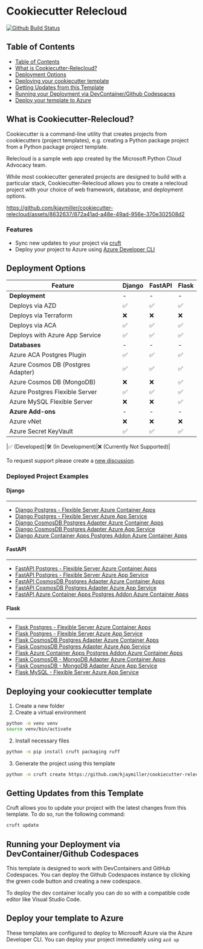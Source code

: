 # Cookiecutter Relecloud

[![Github Build Status](https://img.shields.io/endpoint.svg?url=https%3A%2F%2Factions-badge.atrox.dev%2Fkjaymiller%2Fcookiecutter-relecloud%2Fbadge%3Fref%3Dmain&style=flat-square)](https://actions-badge.atrox.dev/kjaymiller/cookiecutter-relecloud/goto?ref=main)

## Table of Contents
- [Table of Contents](#table-of-contents)
- [What is Cookiecutter-Relecloud?](#what-is-cookiecutter-relecloud)
- [Deployment Options](#deployment-options)
- [Deploying your cookiecutter template](#deploying-your-cookiecutter-template)
- [Getting Updates from this Template](#getting-updates-from-this-template)
- [Running your Deployment via DevContainer/Github Codespaces](#running-your-deployment-via-devcontainergithub-codespaces)
- [Deploy your template to Azure](#deploy-your-template-to-azure)

## What is Cookiecutter-Relecloud?

Cookiecutter is a command-line utility that creates projects from cookiecutters (project templates), e.g. creating a Python package project from a Python package project template.

Relecloud is a sample web app created by the Microsoft Python Cloud Advocacy team.

While most cookiecutter generated projects are designed to build with a particular stack, Cookiecutter-Relecloud allows you to create a relecloud project with your choice of web framework, database, and deployment options.

https://github.com/kjaymiller/cookiecutter-relecloud/assets/8632637/872a41ad-a48e-49ad-956e-370e302508d2

### Features

- Sync new updates to your project via [cruft](https://github.com/cruft/cruft)
- Deploy your project to Azure using [Azure Developer CLI](https://aka.ms/azd)

## Deployment Options

|Feature| Django | FastAPI | Flask |
|---|---|---|---|
|**Deployment**|-|-|-|
|Deploys via AZD|✅|✅|✅|
|Deploys via Terraform|❌|❌|❌|
|Deploys via ACA|✅|✅|✅|
|Deploys with Azure App Service|✅|✅|✅|
|**Databases**|-|-|-|
|Azure ACA Postgres Plugin|✅|✅|✅|
|Azure Cosmos DB (Postgres Adapter)|✅|✅|✅|
|Azure Cosmos DB (MongoDB)|❌|❌|✅|
|Azure Postgres Flexible Server|✅|✅|✅|
|Azure MySQL Flexible Server|❌|❌|✅|
|**Azure Add-ons**|-|-|-|
|Azure vNet|❌|❌|❌|
|Azure Secret KeyVault|✅|✅|✅|

|✅ (Developed)|🛠️ (In Development)|❌ (Currently Not Supported)|

To request support please create a [new discussion](https://github.com/kjaymiller/cookiecutter-relecloud/discussions/new?category=ideas).

### Deployed Project Examples

#### Django

----------

- [Django Postgres - Flexible Server Azure Container Apps](https://github.com/Azure-Samples/azure-django-postgres-flexible-aca)
- [Django Postgres - Flexible Server Azure App Service](https://github.com/Azure-Samples/azure-django-postgres-flexible-appservice)
- [Django CosmosDB Postgres Adapter Azure Container Apps](https://github.com/Azure-Samples/azure-django-cosmos-postgres-aca)
- [Django CosmosDB Postgres Adapter Azure App Service](https://github.com/Azure-Samples/azure-django-cosmos-postgres-appservice)
- [Django Azure Container Apps Postgres Addon  Azure Container Apps](https://github.com/Azure-Samples/azure-django-postgres-addon-aca)

#### FastAPI

----------

- [FastAPI Postgres - Flexible Server Azure Container Apps](https://github.com/Azure-Samples/azure-fastapi-postgres-flexible-aca)
- [FastAPI Postgres - Flexible Server Azure App Service](https://github.com/Azure-Samples/azure-fastapi-postgres-flexible-appservice)
- [FastAPI CosmosDB Postgres Adapter Azure Container Apps](https://github.com/Azure-Samples/azure-fastapi-cosmos-postgres-aca)
- [FastAPI CosmosDB Postgres Adapter Azure App Service](https://github.com/Azure-Samples/azure-fastapi-cosmos-postgres-appservice)
- [FastAPI Azure Container Apps Postgres Addon  Azure Container Apps](https://github.com/Azure-Samples/azure-fastapi-postgres-addon-aca)

#### Flask

----------

- [Flask Postgres - Flexible Server Azure Container Apps](https://github.com/Azure-Samples/azure-flask-postgres-flexible-aca)
- [Flask Postgres - Flexible Server Azure App Service](https://github.com/Azure-Samples/azure-flask-postgres-flexible-appservice)
- [Flask CosmosDB Postgres Adapter Azure Container Apps](https://github.com/Azure-Samples/azure-flask-cosmos-postgres-aca)
- [Flask CosmosDB Postgres Adapter Azure App Service](https://github.com/Azure-Samples/azure-flask-cosmos-postgres-appservice)
- [Flask Azure Container Apps Postgres Addon  Azure Container Apps](https://github.com/Azure-Samples/azure-flask-postgres-addon-aca)
- [Flask CosmosDB - MongoDB Adapter  Azure Container Apps](https://github.com/Azure-Samples/azure-flask-cosmos-mongodb-aca)
- [Flask CosmosDB - MongoDB Adapter  Azure App Service](https://github.com/Azure-Samples/azure-flask-cosmos-mongodb-appservice)
- [Flask MySQL - Flexible Server Azure App Service](https://github.com/john0isaac/azure-flask-mysql-flexible-appservice/)

## Deploying your cookiecutter template

1. Create a new folder
2. Create a virtual environment

```sh
python -m venv venv
source venv/bin/activate
```

2. Install necessary files

```sh
python -m pip install cruft packaging ruff 
```

3. Generate the project using this template

```sh
python -m cruft create https://github.com/kjaymiller/cookiecutter-relecloud
```

## Getting Updates from this Template

Cruft allows you to update your project with the latest changes from this template. To do so, run the following command:

```sh
cruft update
```

## Running your Deployment via DevContainer/Github Codespaces

This template is designed to work with DevContainers and GitHub Codespaces. You can deploy the Github Codespaces instance by clicking the green code button and creating a new codespace.

To deploy the dev container locally you can do so with a compatible code editor like Visual Studio Code.

## Deploy your template to Azure

These templates are configured to deploy to Microsoft Azure via the Azure Developer CLI. You can deploy your project immediately using `azd up`
